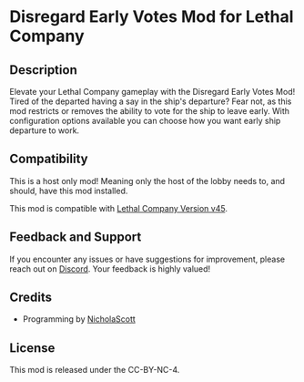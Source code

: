# Disregard Early Votes Mod for Lethal Company

## Description

Elevate your Lethal Company gameplay with the Disregard Early Votes Mod! Tired of the departed having a say in the ship's departure? Fear not, as this mod restricts or removes the ability to vote for the ship to leave early. With configuration options available you can choose how you want early ship departure to work.

## Compatibility

This is a host only mod! Meaning only the host of the lobby needs to, and should, have this mod installed.

This mod is compatible with [Lethal Company Version v45](https://store.steampowered.com/news/app/1966720/view/3898491924424950019).

## Feedback and Support

If you encounter any issues or have suggestions for improvement, please reach out on [Discord](https://www.discordapp.com/users/160901181692968971). Your feedback is highly valued!

## Credits

- Programming by [NicholaScott](https://www.discordapp.com/users/160901181692968971)

## License

This mod is released under the CC-BY-NC-4.
